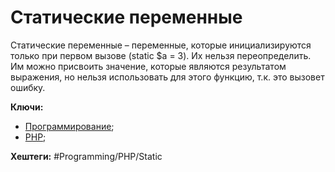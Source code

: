 
# Статические переменные

Статические переменные – переменные, которые инициализируются только при первом вызове (static $a = 3). Их нельзя переопределить. Им можно присвоить значение, которые являются результатом выражения, но нельзя использовать для этого функцию, т.к. это вызовет ошибку.


**Ключи:**
- [Программирование](PROGRAMMING);
- [PHP](PHP);

**Хештеги:** #Programming/PHP/Static